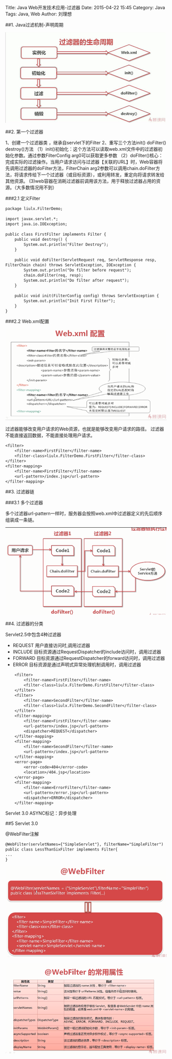 Title: Java Web开发技术应用-过滤器
Date: 2015-04-22 15:45
Category: Java
Tags: Java, Web
Author: 刘理想

##1. Java过滤机制-声明周期

![images/java-web-filter-01.png](images/java-web-filter-01.png)

##2. 第一个过滤器

1、创建一个过滤器类 ，继承自servlet下的Filter
2、重写三个方法init() doFilter() destroy()方法
（1）init()初始化：这个方法可以读取web.xml文件中的过滤器初始化参数。通过参数FilterConfig arg0可以获取更多参数
（2）doFIlter()核心：完成实际的过滤操作。当用户请求访问与过滤器【关联的URL】时，Web容器将先调用过滤器的doFilter方法，FilterChain arg2参数可以调用chain.doFilter方法，将请求传给下一个过滤器（或目标资源），或利用转发，重定向将请求转发给其他资源。
(3)web容器在消耗过滤器前调用该方法，用于释放过滤器占用的资源。（大多数情况用不到）

###2.1 定义Filter

```
package liulx.FilterDemo;

import javax.servlet.*;
import java.io.IOException;

public class FirstFilter implements Filter {
    public void destroy() {
        System.out.println("Filter Destroy");
    }

    public void doFilter(ServletRequest req, ServletResponse resp, FilterChain chain) throws ServletException, IOException {
        System.out.println("Do filter before request");
        chain.doFilter(req, resp);
        System.out.println("Do filter after request");
    }

    public void init(FilterConfig config) throws ServletException {
        System.out.println("Init First Filter");
    }
}
```


###2.2 Web.xml配置

![images/java-web-filter-02.png](images/java-web-filter-02.png)

过滤器能够改变用户请求的Web资源，也就是能够改变用户请求的路径。
过滤器不能直接返回数据，不能直接处理用户请求。

```
<filter>
    <filter-name>FirstFilter</filter-name>
    <filter-class>liulx.FilterDemo.FirstFilter</filter-class>
</filter>
<filter-mapping>
    <filter-name>FirstFilter</filter-name>
    <url-pattern>/index.jsp</url-pattern>
</filter-mapping>
```

##3. 过滤器链

###3.1 多个过滤器

多个过滤器url-pattern一样时，服务器会按照web.xml中过滤器定义的先后顺序组装成一条链。

![images/java-web-filter-03.png](images/java-web-filter-03.png)

##4. 过滤器的分类

Servlet2.5中包含4种过滤器

- REQUEST 用户直接访问时,调用过滤器
- INCLUDE 目标资源通过RequestDispatcher的include访问时，调用过滤器
- FORWARD 目标资源通过RequestDispatcher的forward访问时，调用过滤器
- ERROR 目标资源是通过声明式异常处理机制调用时，调用过滤器

```
    <filter>
        <filter-name>FirstFilter</filter-name>
        <filter-class>liulx.FilterDemo.FirstFilter</filter-class>
    </filter>
    <filter>
        <filter-name>SecondFilter</filter-name>
        <filter-class>liulx.FilterDemo.SecondFilter</filter-class>
    </filter>
    <filter-mapping>
        <filter-name>FirstFilter</filter-name>
        <url-pattern>/index.jsp</url-pattern>
        <dispatcher>REQUEST</dispatcher>
    </filter-mapping>
    <filter-mapping>
        <filter-name>SecondFilter</filter-name>
        <url-pattern>/index.jsp</url-pattern>
    </filter-mapping>
    <error-page>
        <error-code>404</error-code>
        <location>/404.jsp</location>
    </error-page>
    <filter-mapping>
        <filter-name>ErrorFilter</filter-name>
        <url-pattern>/error.jsp</url-pattern>
        <dispatcher>ERROR</dispatcher>
    </filter-mapping>
```

Servlet 3.0 ASYNC标记：异步处理

##5 Servlet 3.0

@WebFilter注解

```
@WebFilter(servletNames={"SimpleServlet"}, filterName="SimpleFilter")
public class LessThanSixFilter implements Filter{
...
}
```

![images/java-web-filter-04.png](images/java-web-filter-04.png)

![images/java-web-filter-05.png](images/java-web-filter-05.png)





